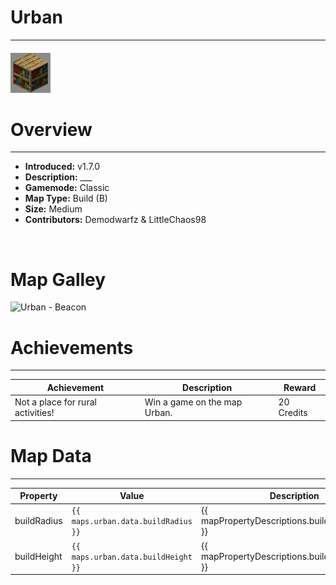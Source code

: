 <!-- replace _map_ with the actual map name -->
<!-- change gamemode type for the Map data description  -->
# Urban

***

#### ![urbanicon](../assets/maps/urban/urban-icon.jpg)

# Overview
***
- **Introduced:** v1.7.0
- **Description:** ___
- **Gamemode:** Classic
- **Map Type:** Build (B)
- **Size:** Medium
- **Contributors:** Demodwarfz & LittleChaos98

<br />  

# Map Galley
![Urban - Beacon](../assets/maps/urban/ '')

# Achievements
***

| Achievement | Description | Reward |
| ----- | ----- | ------ |
| Not a place for rural activities! | Win a game on the map Urban. | 20 Credits |



# Map Data
***

| Property | Value | Description |
| ----------- | ----------- | ------ |
| buildRadius |`{{ maps.urban.data.buildRadius }}`| {{ mapPropertyDescriptions.buildRadius.classic }} |
| buildHeight |`{{ maps.urban.data.buildHeight }}`| {{ mapPropertyDescriptions.buildHeight.classic }} |